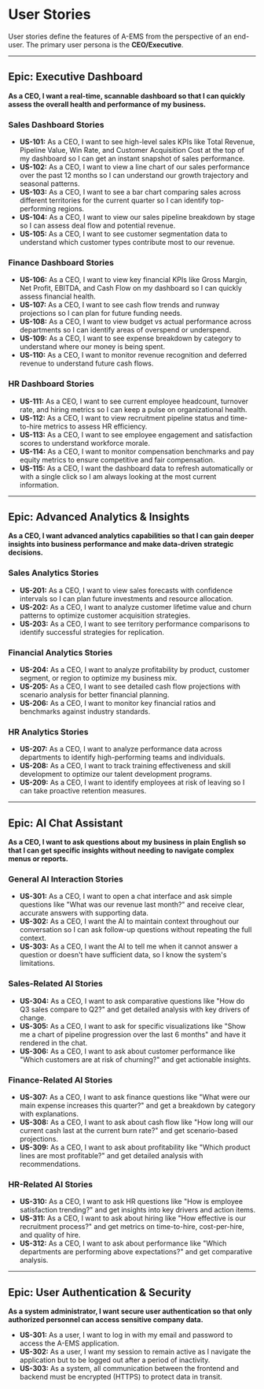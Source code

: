 # User Stories

User stories define the features of A-EMS from the perspective of an end-user. The primary user persona is the **CEO/Executive**.

---

## Epic: Executive Dashboard

**As a CEO, I want a real-time, scannable dashboard so that I can quickly assess the overall health and performance of my business.**

### Sales Dashboard Stories

- **US-101:** As a CEO, I want to see high-level sales KPIs like Total Revenue, Pipeline Value, Win Rate, and Customer Acquisition Cost at the top of my dashboard so I can get an instant snapshot of sales performance.
- **US-102:** As a CEO, I want to view a line chart of our sales performance over the past 12 months so I can understand our growth trajectory and seasonal patterns.
- **US-103:** As a CEO, I want to see a bar chart comparing sales across different territories for the current quarter so I can identify top-performing regions.
- **US-104:** As a CEO, I want to view our sales pipeline breakdown by stage so I can assess deal flow and potential revenue.
- **US-105:** As a CEO, I want to see customer segmentation data to understand which customer types contribute most to our revenue.

### Finance Dashboard Stories

- **US-106:** As a CEO, I want to view key financial KPIs like Gross Margin, Net Profit, EBITDA, and Cash Flow on my dashboard so I can quickly assess financial health.
- **US-107:** As a CEO, I want to see cash flow trends and runway projections so I can plan for future funding needs.
- **US-108:** As a CEO, I want to view budget vs actual performance across departments so I can identify areas of overspend or underspend.
- **US-109:** As a CEO, I want to see expense breakdown by category to understand where our money is being spent.
- **US-110:** As a CEO, I want to monitor revenue recognition and deferred revenue to understand future cash flows.

### HR Dashboard Stories

- **US-111:** As a CEO, I want to see current employee headcount, turnover rate, and hiring metrics so I can keep a pulse on organizational health.
- **US-112:** As a CEO, I want to view recruitment pipeline status and time-to-hire metrics to assess HR efficiency.
- **US-113:** As a CEO, I want to see employee engagement and satisfaction scores to understand workforce morale.
- **US-114:** As a CEO, I want to monitor compensation benchmarks and pay equity metrics to ensure competitive and fair compensation.
- **US-115:** As a CEO, I want the dashboard data to refresh automatically or with a single click so I am always looking at the most current information.

---

## Epic: Advanced Analytics & Insights

**As a CEO, I want advanced analytics capabilities so that I can gain deeper insights into business performance and make data-driven strategic decisions.**

### Sales Analytics Stories

- **US-201:** As a CEO, I want to view sales forecasts with confidence intervals so I can plan future investments and resource allocation.
- **US-202:** As a CEO, I want to analyze customer lifetime value and churn patterns to optimize customer acquisition strategies.
- **US-203:** As a CEO, I want to see territory performance comparisons to identify successful strategies for replication.

### Financial Analytics Stories

- **US-204:** As a CEO, I want to analyze profitability by product, customer segment, or region to optimize my business mix.
- **US-205:** As a CEO, I want to see detailed cash flow projections with scenario analysis for better financial planning.
- **US-206:** As a CEO, I want to monitor key financial ratios and benchmarks against industry standards.

### HR Analytics Stories

- **US-207:** As a CEO, I want to analyze performance data across departments to identify high-performing teams and individuals.
- **US-208:** As a CEO, I want to track training effectiveness and skill development to optimize our talent development programs.
- **US-209:** As a CEO, I want to identify employees at risk of leaving so I can take proactive retention measures.

---

## Epic: AI Chat Assistant

**As a CEO, I want to ask questions about my business in plain English so that I can get specific insights without needing to navigate complex menus or reports.**

### General AI Interaction Stories

- **US-301:** As a CEO, I want to open a chat interface and ask simple questions like "What was our revenue last month?" and receive clear, accurate answers with supporting data.
- **US-302:** As a CEO, I want the AI to maintain context throughout our conversation so I can ask follow-up questions without repeating the full context.
- **US-303:** As a CEO, I want the AI to tell me when it cannot answer a question or doesn't have sufficient data, so I know the system's limitations.

### Sales-Related AI Stories

- **US-304:** As a CEO, I want to ask comparative questions like "How do Q3 sales compare to Q2?" and get detailed analysis with key drivers of change.
- **US-305:** As a CEO, I want to ask for specific visualizations like "Show me a chart of pipeline progression over the last 6 months" and have it rendered in the chat.
- **US-306:** As a CEO, I want to ask about customer performance like "Which customers are at risk of churning?" and get actionable insights.

### Finance-Related AI Stories

- **US-307:** As a CEO, I want to ask finance questions like "What were our main expense increases this quarter?" and get a breakdown by category with explanations.
- **US-308:** As a CEO, I want to ask about cash flow like "How long will our current cash last at the current burn rate?" and get scenario-based projections.
- **US-309:** As a CEO, I want to ask about profitability like "Which product lines are most profitable?" and get detailed analysis with recommendations.

### HR-Related AI Stories

- **US-310:** As a CEO, I want to ask HR questions like "How is employee satisfaction trending?" and get insights into key drivers and action items.
- **US-311:** As a CEO, I want to ask about hiring like "How effective is our recruitment process?" and get metrics on time-to-hire, cost-per-hire, and quality of hire.
- **US-312:** As a CEO, I want to ask about performance like "Which departments are performing above expectations?" and get comparative analysis.

---

## Epic: User Authentication & Security

**As a system administrator, I want secure user authentication so that only authorized personnel can access sensitive company data.**

- **US-301:** As a user, I want to log in with my email and password to access the A-EMS application.
- **US-302:** As a user, I want my session to remain active as I navigate the application but to be logged out after a period of inactivity.
- **US-303:** As a system, all communication between the frontend and backend must be encrypted (HTTPS) to protect data in transit.
